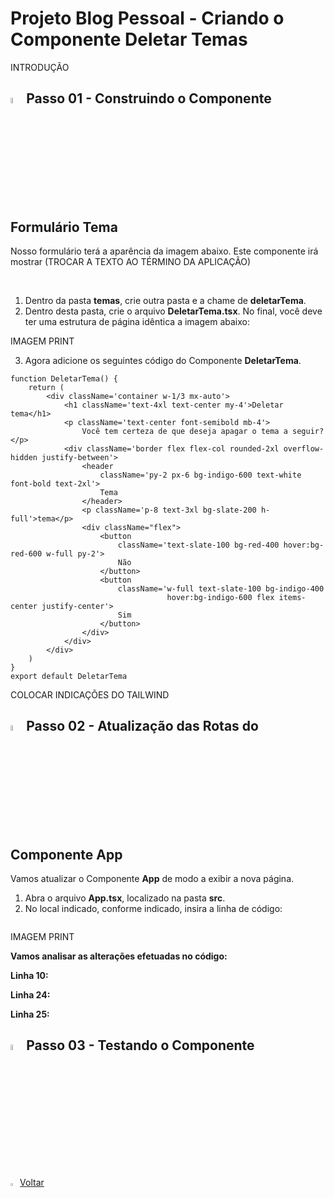 <h1>Projeto Blog Pessoal - Criando o Componente Deletar Temas</h1>

INTRODUÇÃO

<h2><img src="https://i.imgur.com/H9wEgsJ.png" title="source: imgur.com" width="5%"/>Passo 01 - Construindo o Componente Formulário Tema</h2>

Nosso formulário terá a aparência da imagem abaixo. Este componente irá mostrar (TROCAR A TEXTO AO TÉRMINO DA APLICAÇÃO)

<br>

1. Dentro da pasta **temas**, crie outra pasta e a chame de **deletarTema**.
2. Dentro desta pasta, crie o arquivo **DeletarTema.tsx**. No final, você deve ter uma estrutura de página idêntica a imagem abaixo:

IMAGEM PRINT

3. Agora adicione os seguintes código do Componente **DeletarTema**.

```react
function DeletarTema() {
    return (
        <div className='container w-1/3 mx-auto'>
            <h1 className='text-4xl text-center my-4'>Deletar tema</h1>
            <p className='text-center font-semibold mb-4'>
                Você tem certeza de que deseja apagar o tema a seguir?</p>
            <div className='border flex flex-col rounded-2xl overflow-hidden justify-between'>
                <header 
                    className='py-2 px-6 bg-indigo-600 text-white font-bold text-2xl'>
                    Tema
                </header>
                <p className='p-8 text-3xl bg-slate-200 h-full'>tema</p>
                <div className="flex">
                    <button 
                        className='text-slate-100 bg-red-400 hover:bg-red-600 w-full py-2'>
                        Não
                    </button>
                    <button 
                        className='w-full text-slate-100 bg-indigo-400 
                                   hover:bg-indigo-600 flex items-center justify-center'>
                        Sim
                    </button>
                </div>
            </div>
        </div>
    )
}
export default DeletarTema
```

COLOCAR INDICAÇÕES DO TAILWIND

<h2><img src="https://i.imgur.com/H9wEgsJ.png" title="source: imgur.com" width="5%"/>Passo 02 - Atualização das Rotas do Componente App</h2>

Vamos atualizar o Componente **App** de modo a exibir a nova página.

1. Abra o arquivo **App.tsx**, localizado na pasta **src**.
2. No local indicado, conforme indicado, insira a linha de código:

```react

```

IMAGEM PRINT

**Vamos analisar as alterações efetuadas no código:**

**Linha 10:** 

**Linha 24:**

**Linha 25:** 

<h2><img src="https://i.imgur.com/H9wEgsJ.png" title="source: imgur.com" width="5%"/>Passo 03 - Testando o Componente</h2>



<div align="left"><a href="README.md"><img src="https://i.imgur.com/XMgF3gl.png" title="source: imgur.com" width="3%"/>Voltar</a></div>